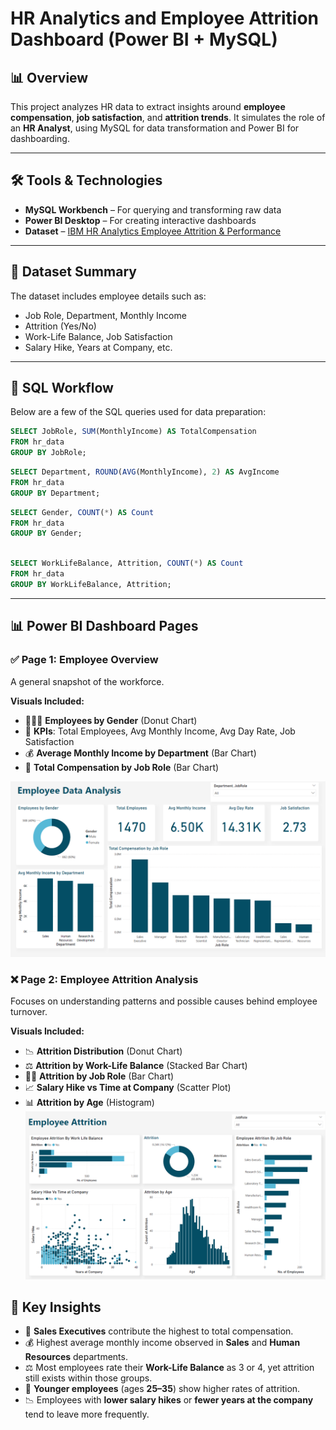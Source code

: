 # HR Analytics and Employee Attrition Dashboard (Power BI + MySQL)

## 📊 Overview
This project analyzes HR data to extract insights around **employee compensation**, **job satisfaction**, and **attrition trends**. It simulates the role of an **HR Analyst**, using MySQL for data transformation and Power BI for dashboarding.

---

## 🛠️ Tools & Technologies
- **MySQL Workbench** – For querying and transforming raw data
- **Power BI Desktop** – For creating interactive dashboards
- **Dataset** – [IBM HR Analytics Employee Attrition & Performance](https://www.kaggle.com/datasets/pavansubhasht/ibm-hr-analytics-attrition-dataset)

---

## 📁 Dataset Summary
The dataset includes employee details such as:
- Job Role, Department, Monthly Income
- Attrition (Yes/No)
- Work-Life Balance, Job Satisfaction
- Salary Hike, Years at Company, etc.

---
## 🧮 SQL Workflow

Below are a few of the SQL queries used for data preparation:

```sql
SELECT JobRole, SUM(MonthlyIncome) AS TotalCompensation
FROM hr_data
GROUP BY JobRole;
```
```sql
SELECT Department, ROUND(AVG(MonthlyIncome), 2) AS AvgIncome
FROM hr_data
GROUP BY Department;
```


```sql
SELECT Gender, COUNT(*) AS Count
FROM hr_data
GROUP BY Gender;
```
```sql

SELECT WorkLifeBalance, Attrition, COUNT(*) AS Count
FROM hr_data
GROUP BY WorkLifeBalance, Attrition; 
```

---

## 📊 Power BI Dashboard Pages

### ✅ Page 1: Employee Overview
A general snapshot of the workforce.

**Visuals Included:**
- 🧑‍🤝‍🧑 **Employees by Gender** (Donut Chart)
- 📌 **KPIs**: Total Employees, Avg Monthly Income, Avg Day Rate, Job Satisfaction
- 💰 **Average Monthly Income by Department** (Bar Chart)
- 💼 **Total Compensation by Job Role** (Bar Chart)


![ALt text](https://github.com/Uneeba-Irfan/-HR-Analytics-and-Employee-Attrition-Dashboard-Power-BI-MySQL-/blob/main/Overview.png)

### ❌ Page 2: Employee Attrition Analysis
Focuses on understanding patterns and possible causes behind employee turnover.

**Visuals Included:**
- 📉 **Attrition Distribution** (Donut Chart)
- ⚖️ **Attrition by Work-Life Balance** (Stacked Bar Chart)
- 🧑‍💼 **Attrition by Job Role** (Bar Chart)
- 📈 **Salary Hike vs Time at Company** (Scatter Plot)
- 📊 **Attrition by Age** (Histogram)
![Alt text](https://github.com/Uneeba-Irfan/-HR-Analytics-and-Employee-Attrition-Dashboard-Power-BI-MySQL-/blob/main/Attrition.png)
## 📌 Key Insights
- 💼 **Sales Executives** contribute the highest to total compensation.
- 💰 Highest average monthly income observed in **Sales** and **Human Resources** departments.
- ⚖️ Most employees rate their **Work-Life Balance** as 3 or 4, yet attrition still exists within those groups.
- 👶 **Younger employees** (ages **25–35**) show higher rates of attrition.
- 📉 Employees with **lower salary hikes** or **fewer years at the company** tend to leave more frequently.




